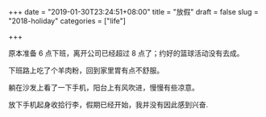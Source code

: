+++
date = "2019-01-30T23:24:51+08:00"
title = "放假"
draft = false
slug = "2018-holiday"
categories = ["life"]

+++

原本准备 6 点下班，离开公司已经超过 8 点了；约好的篮球活动没有去成。

下班路上吃了个羊肉粉，回到家里胃有点不舒服。

躺在沙发上看了一下手机，阳台上有风吹进，慢慢有些凉意。

放下手机起身收拾行李，假期已经开始，我并没有因此感到兴奋.

